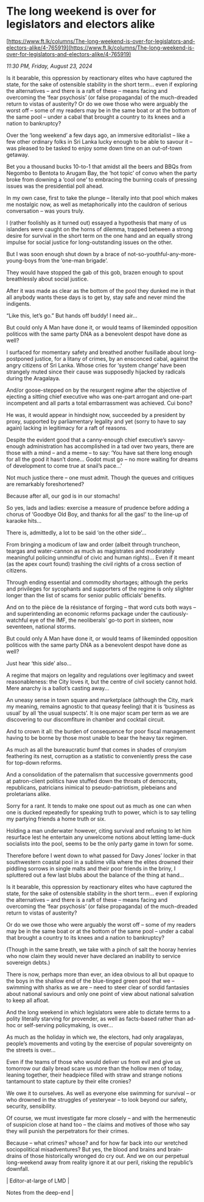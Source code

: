 # The long weekend is over for legislators and electors alike

[https://www.ft.lk/columns/The-long-weekend-is-over-for-legislators-and-electors-alike/4-765919](https://www.ft.lk/columns/The-long-weekend-is-over-for-legislators-and-electors-alike/4-765919)

*11:30 PM, Friday, August 23, 2024*

Is it bearable, this oppression by reactionary elites who have captured the state, for the sake of ostensible stability in the short term... even if exploring the alternatives – and there is a raft of these – means facing and overcoming the ‘fear psychosis’ (or false propaganda) of the much-dreaded return to vistas of austerity? Or do we owe those who were arguably the worst off – some of my readers may be in the same boat or at the bottom of the same pool – under a cabal that brought a country to its knees and a nation to bankruptcy?

Over the ‘long weekend’ a few days ago, an immersive editorialist – like a few other ordinary folks in Sri Lanka lucky enough to be able to savour it – was pleased to be tasked to enjoy some down time on an out-of-town getaway.

Bet you a thousand bucks 10-to-1 that amidst all the beers and BBQs from Negombo to Bentota to Arugam Bay, the ‘hot topic’ of convo when the party broke from downing a ‘cool one’ to embracing the burning coals of pressing issues was the presidential poll ahead.

In my own case, first to take the plunge – literally into that pool which makes me nostalgic now, as well as metaphorically into the cauldron of serious conversation – was yours truly.

I (rather foolishly as it turned out) essayed a hypothesis that many of us islanders were caught on the horns of dilemma, trapped between a strong desire for survival in the short term on the one hand and an equally strong impulse for social justice for long-outstanding issues on the other.

But I was soon enough shut down by a brace of not-so-youthful-any-more-young-boys from the ‘one-man brigade’.

They would have stopped the gab of this gob, brazen enough to spout breathlessly about social justice.

After it was made as clear as the bottom of the pool they dunked me in that all anybody wants these days is to get by, stay safe and never mind the indigents.

“Like this, let’s go.” But hands off buddy! I need air...

But could only A Man have done it, or would teams of likeminded opposition politicos with the same party DNA as a benevolent despot have done as well?

I surfaced for momentary safety and breathed another fusillade about long-postponed justice, for a litany of crimes, by an ensconced cabal, against the angry citizens of Sri Lanka. Whose cries for ‘system change’ have been strangely muted since their cause was supposedly hijacked by radicals during the Aragalaya.

And/or goose-stepped on by the resurgent regime after the objective of ejecting a sitting chief executive who was one-part arrogant and one-part incompetent and all parts a total embarrassment was achieved. Cui bono?

He was, it would appear in hindsight now, succeeded by a president by proxy, supported by parliamentary legality and yet (sorry to have to say again) lacking in legitimacy for a raft of reasons.

Despite the evident good that a canny-enough chief executive’s savvy-enough administration has accomplished in a tad over two years, there are those with a mind – and a meme – to say: ‘You have sat there long enough for all the good it hasn’t done... Godot must go – no more waiting for dreams of development to come true at snail’s pace...’

Not much justice there – one must admit. Though the queues and critiques are remarkably foreshortened?

Because after all, our god is in our stomachs!

So yes, lads and ladies: exercise a measure of prudence before adding a chorus of ‘Goodbye Old Boy, and thanks for all the gas!’ to the line-up of karaoke hits...

There is, admittedly, a lot to be said ‘on the other side’...

From bringing a modicum of law and order (albeit through truncheon, teargas and water-cannon as much as magistrates and moderately meaningful policing unmindful of civic and human rights)... Even if it meant (as the apex court found) trashing the civil rights of a cross section of citizens.

Through ending essential and commodity shortages; although the perks and privileges for sycophants and supporters of the regime is only slighter longer than the list of scams for senior public officials’ benefits.

And on to the pièce de la résistance of forging – that word cuts both ways – and superintending an economic reforms package under the cautiously-watchful eye of the IMF, the neoliberals’ go-to port in sixteen, now seventeen, national storms.

But could only A Man have done it, or would teams of likeminded opposition politicos with the same party DNA as a benevolent despot have done as well?

Just hear ‘this side’ also...

A regime that majors on legality and regulations over legitimacy and sweet reasonableness: the City loves it, but the centre of civil society cannot hold. Mere anarchy is a ballot’s casting away...

An uneasy sense in town square and marketplace (although the City, mark my meaning, remains agnostic to that queasy feeling) that it is ‘business as usual’ by all ‘the usual suspects’. It is one major scam per term as we are discovering to our discomfiture in chamber and cocktail circuit.

And to crown it all: the burden of consequence for poor fiscal management having to be borne by those most unable to bear the heavy tax regimen.

As much as all the bureaucratic bumf that comes in shades of cronyism feathering its nest, corruption as a statistic to conveniently press the case for top-down reforms.

And a consolidation of the paternalism that successive governments good at patron-client politics have stuffed down the throats of democrats, republicans, patricians inimical to pseudo-patriotism, plebeians and proletarians alike.

Sorry for a rant. It tends to make one spout out as much as one can when one is ducked repeatedly for speaking truth to power, which is to say telling my partying friends a home truth or six.

Holding a man underwater however, citing survival and refusing to let him resurface lest he entertain any unwelcome notions about letting lame-duck socialists into the pool, seems to be the only party game in town for some.

Therefore before I went down to what passed for Davy Jones’ locker in that southwestern coastal pool in a sublime villa where the elites drowned their piddling sorrows in single malts and their poor friends in the briny, I spluttered out a few last blubs about the balance of the thing at hand...

Is it bearable, this oppression by reactionary elites who have captured the state, for the sake of ostensible stability in the short term... even if exploring the alternatives – and there is a raft of these – means facing and overcoming the ‘fear psychosis’ (or false propaganda) of the much-dreaded return to vistas of austerity?

Or do we owe those who were arguably the worst off – some of my readers may be in the same boat or at the bottom of the same pool – under a cabal that brought a country to its knees and a nation to bankruptcy?

(Though in the same breath, we take with a pinch of salt the hooray henries who now claim they would never have declared an inability to service sovereign debts.)

There is now, perhaps more than ever, an idea obvious to all but opaque to the boys in the shallow end of the blue-tinged green pool that we – swimming with sharks as we are – need to steer clear of sordid fantasies about national saviours and only one point of view about national salvation to keep all afloat.

And the long weekend in which legislators were able to dictate terms to a polity literally starving for provender, as well as facts-based rather than ad-hoc or self-serving policymaking, is over...

As much as the holiday in which we, the electors, had only aragalayas, people’s movements and voting by the exercise of popular sovereignty on the streets is over...

Even if the teams of those who would deliver us from evil and give us tomorrow our daily bread scare us more than the hollow men of today, leaning together, their headpiece filled with straw and strange notions tantamount to state capture by their elite cronies?

We owe it to ourselves. As well as everyone else swimming for survival – or who drowned in the struggles of yesteryear – to look beyond our safety, security, sensibility.

Of course, we must investigate far more closely – and with the hermeneutic of suspicion close at hand too – the claims and motives of those who say they will punish the perpetrators for their crimes.

Because – what crimes? whose? and for how far back into our wretched sociopolitical misadventures? But yes, the blood and brains and brain-drains of those historically wronged do cry out. And we on our perpetual long-weekend away from reality ignore it at our peril, risking the republic’s downfall.

| Editor-at-large of LMD |

Notes from the deep-end |

